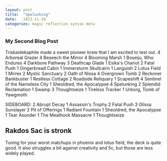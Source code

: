 ```yaml
---
layout: post
title:  "Spelunking"
date:   2023-11-10 
categories: magic reflection syntax meta
---
```

### My Second Blog Post

Triskaidekaphile made a sweet pioneer brew that I am excited to test out.
4 Arboreal Grazer
4 Beseech the Mirror
4 Blooming Marsh
1 Boseiju, Who Endures
4 Darkbore Pathway
3 Deathcap Glade
1 Esika's Chariot
2 Fatal Push
1 Gingerbread Cabin
1 Immersturm Skullcairn
1 Languish
2 Lotus Field
1 Mirrex
2 Mystic Sanctuary
2 Oath of Nissa
4 Overgrown Tomb
2 Reckoner Bankbuster
1 Restless Cottage
2 Roadside Reliquary
1 Scapeshift
4 Sentinel of the Nameless City
1 Sheoldred, the Apocalypse
4 Spelunking
2 Splendid Reclamation
1 Swamp
3 Thoughtseize
1 Tireless Tracker
1 Urborg, Tomb of Yawgmoth

SIDEBOARD:
2 Abrupt Decay
1 Assassin's Trophy
2 Fatal Push
3 Glissa Sunslayer
2 Pit of Offerings
1 Radiant Fountain
1 Sheoldred, the Apocalypse
1 Tear Asunder
1 The Meathook Massacre
1 Thoughtseize

## Rakdos Sac is stronk
Tuning for your worst matchups in phoenix and lotus field, the deck is quite good. It also struggles a bit against creativity and 5c, but those are less widely played.
